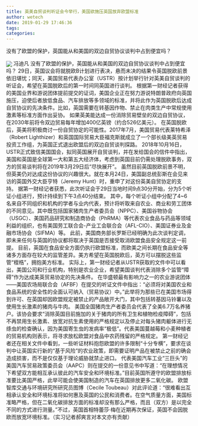 ```yaml
---
title: 英美自贸谈判听证会今举行，美国欲施压英国放弃欧盟标准
author: wetech
date: 2019-01-29 17:46:36
tags: 
categories: 
---
```

没有了欧盟的保护，英国能从和美国的双边自贸协议谈判中占到便宜吗？
<!-- more -->
<img align="center" border="0" src="https://imgcdn.yicai.com/uppics/images/2019/01/5ff297a6337244a09f8227a50e3feebf.jpg" />
冯迪凡
没有了欧盟的保护，英国能从和美国的双边自贸协议谈判中占到便宜吗？
29日，英国议会将就脱欧B计划进行表决，悬而未决的结果令英国脱欧前景依旧堪忧；同天，美国贸易代表办公室（USTR）按计划举行针对英美自贸谈判的听证会，希望在英国脱欧后的第一时间同英国进行谈判。
根据第一财经记者获得的美国业界和游说团体提前提交的证词，美国企业正在努力游说特朗普政府向英国施压，迫使后者放低食品、汽车排放等多领域的标准，并将此作为英国脱欧后达成自贸协议的先决条件。比如，英国需要在转基因作物、禁止在肉类生产中常规使用激素等标准方面作出妥协。
如果英美能达成一份消除贸易壁垒的双边自贸协议，在2030年前将令双边贸易每年增加400亿英镑（约合526亿美元）。
在英国脱欧后，英美将积极商讨一份自贸协定的可能性。2017年7月，美国贸易代表莱特希泽（Robert Lighthizer）和英国国际贸易大臣福克斯就成立了一个部长级美英贸易投资工作组，为英国正式退出欧盟后的双边自贸谈判探路。
2018年10月16日，USTR正式致信美国国会，拟同英国展开自贸谈判，并在发给国会的信件中指出，美国和英国是全球第一大和第五大经济体，考虑到英国目前仍需处理脱欧事务，双方的贸易谈判将在2019年3月29日后“尽快展开”。
虽然目前英国脱欧前景不明，但英美仍对达成这份协议的兴趣很大。就在本月24日，美国副总统彭斯在会见来访的英国外交大臣亨特（Jeremy Hunt）时，重申了对这份英美自贸协定的支持。
据第一财经记者获悉，此次听证会于29日当地时间9点30分开始，分为5个听证小组进行，预计持续到下午3点40分结束。
其中，每个听证小组中分配了4~6名来自不同组织和机构的学者与业内代表，预计将听取来自农业、商业和劳工团体的不同意见。其中既包括国家猪肉生产者委员会（NPPC）、美国谷物协会（USGC）、美国药品研究和制造商协会（PhRMA）等代表农业食品与药品等领域利益的组织，也有美国劳工联合会-产业工会联合会（AFL-CIO）、美国证券业及金融市场协会（SIFMA）等。
此前，美国商务部长罗斯已经明确为此次谈判定调，即未来任何与英国的协议都将取决于英国是否接受取消欧盟食品安全规定这一前提。
目前，英国在食品安全方面仍执行欧盟标准，而欧美之间长期在食品安全等诸多方面存在较大的监管差异。美方希望在英国脱欧后，英方可以摆脱这些监管“桎梏”，拥抱美方标准。
实际上，第一财经记者从USTR获取的文件中可以看出，美国公司和行业机构，特别是农业企业，希望美国谈判代表消除多个监管“障碍”作为达成美英贸易协定的先决条件。
在华盛顿最有影响力之一的农业游说团体——美国农场局联合会（AFBF）在提交的听证文件中指出：“必须将对美国农业和食品系统的安全性的全面认可纳入（贸易协议）中。”此举将为那些已在美国市场得到许可、在英国却因欧盟规定被禁止的产品敞开大门，其中包括转基因马铃薯以及使用生长激素的猪肉与牛肉。
美国全国猪肉生产者委员会代表了全美6.7万名养猪户。该协会要求“消除英国目前施加的关于猪肉的所有卫生和植物检疫障碍”，包括不再禁用生长激素、放宽对抗生素使用的严格规定以及停止对每头猪肉躯体进行无绦虫的检查确认，因为美国寄生虫的发病率“极低”。代表美国蔓越莓和小麦种植者的贸易机构则表示，将寻求放松欧盟对食品中农药残留的严格规定。
第一财经记者还在相关文件中看到，一些听证材料抱怨欧盟的许多限制“十分专横”，要求在谈判中让英国实行新的“基于风险”的农业政策，即需要证明产品在被禁止之前的确会造成损害，而不是仅仅基于理论威胁就禁止进口。
代表美国汽车工业“三巨头”的美国汽车贸易政策委员会（AAPC）则在提交的一份意见书中写道：“在理想情况下希望双方能相互承认彼此的汽车安全和环境标准。”目前英国所遵守的欧盟排放标准要比美国严格，此举可能会使美国制造的汽车在英国排放更多二氧化碳。
欧盟智库交通与环境研究所研究员图博（Cecile Toubeau）对此评论道：“很难看出互相承认安全和环境标准将如何惠及英国的公民和消费者。在空气质量方面，美国标准略严格，但在二氧化碳排放方面的标准却没有那么严格，而且（双方）是以完全不同的方式进行测量。”不过，英国首相特蕾莎·梅在近期再次保证，英国不会因脱欧而放宽环境标准。（实习记者郝爽言对本文亦有贡献）
 
 

